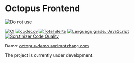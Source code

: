 Octopus Frontend
==========
![Do not use](https://img.shields.io/badge/Under%20development-Don't%20use-red)

[![CI](https://github.com/aspirantzhang/octopus-frontend/actions/workflows/ci.yml/badge.svg)](https://github.com/aspirantzhang/octopus-frontend/actions/workflows/ci.yml)
[![codecov](https://codecov.io/gh/aspirantzhang/octopus-frontend/branch/master/graph/badge.svg?token=7I7NM71FH7)](https://codecov.io/gh/aspirantzhang/octopus-frontend)
[![Total alerts](https://img.shields.io/lgtm/alerts/g/aspirantzhang/octopus-frontend.svg?logo=lgtm&logoWidth=18)](https://lgtm.com/projects/g/aspirantzhang/octopus-frontend/alerts/)
[![Language grade: JavaScript](https://img.shields.io/lgtm/grade/javascript/g/aspirantzhang/octopus-frontend.svg?logo=lgtm&logoWidth=18)](https://lgtm.com/projects/g/aspirantzhang/octopus-frontend/context:javascript)
[![Scrutinizer Code Quality](https://scrutinizer-ci.com/g/aspirantzhang/octopus-frontend/badges/quality-score.png?b=master)](https://scrutinizer-ci.com/g/aspirantzhang/octopus-frontend/?branch=master)


Demo: [octopus-demo.aspirantzhang.com](https://octopus-demo.aspirantzhang.com)

The project is currently under development.
